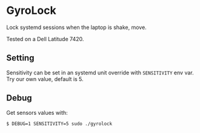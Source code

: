 # GyroLock

Lock systemd sessions when the laptop is shake, move.

Tested on a Dell Latitude 7420.

## Setting

Sensitivity can be set in an systemd unit override with `SENSITIVITY` env var.
Try our own value, default is 5.

## Debug

Get sensors values with:

```
$ DEBUG=1 SENSITIVITY=5 sudo ./gyrolock
```
